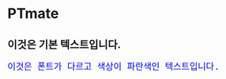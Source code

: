 # PTmate
이것은 기본 텍스트입니다.
---
<span style="font-family: 'Courier New', monospace; color: blue; font-size: 18px;">
  이것은 폰트가 다르고 색상이 파란색인 텍스트입니다.
</span>
